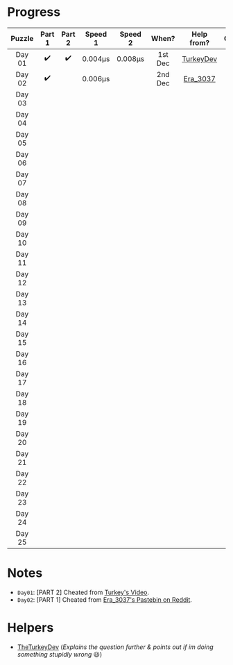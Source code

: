 # **Progress**

| Puzzle | Part 1 | Part 2 | Speed 1 | Speed 2 |  When?  |                    Help from?                     | Cheated? |
| :----: | :----: | :----: | :-----: | :-----: | :-----: | :-----------------------------------------------: | :------: |
| Day 01 |   ✔️   |   ✔️   | 0.004µs | 0.008µs | 1st Dec |   [TurkeyDev](https://github.com/TheTurkeyDev)    |    ✔️    |
| Day 02 |   ✔️   |        | 0.006µs |         | 2nd Dec | [Era_3037](https://www.reddit.com/user/Era_3037/) |    ✔️    |
| Day 03 |        |        |         |         |         |                                                   |          |
| Day 04 |        |        |         |         |         |                                                   |          |
| Day 05 |        |        |         |         |         |                                                   |          |
| Day 06 |        |        |         |         |         |                                                   |          |
| Day 07 |        |        |         |         |         |                                                   |          |
| Day 08 |        |        |         |         |         |                                                   |          |
| Day 09 |        |        |         |         |         |                                                   |          |
| Day 10 |        |        |         |         |         |                                                   |          |
| Day 11 |        |        |         |         |         |                                                   |          |
| Day 12 |        |        |         |         |         |                                                   |          |
| Day 13 |        |        |         |         |         |                                                   |          |
| Day 14 |        |        |         |         |         |                                                   |          |
| Day 15 |        |        |         |         |         |                                                   |          |
| Day 16 |        |        |         |         |         |                                                   |          |
| Day 17 |        |        |         |         |         |                                                   |          |
| Day 18 |        |        |         |         |         |                                                   |          |
| Day 19 |        |        |         |         |         |                                                   |          |
| Day 20 |        |        |         |         |         |                                                   |          |
| Day 21 |        |        |         |         |         |                                                   |          |
| Day 22 |        |        |         |         |         |                                                   |          |
| Day 23 |        |        |         |         |         |                                                   |          |
| Day 24 |        |        |         |         |         |                                                   |          |
| Day 25 |        |        |         |         |         |                                                   |          |

# Notes

-   `Day01`: [PART 2] Cheated from [Turkey's Video](https://www.youtube.com/watch?v=CCV6__zFjSc).
-   `Day02`: [PART 1] Cheated from [Era_3037's Pastebin on Reddit](https://pastebin.com/nfjv3Ceh).

# Helpers

-   [TheTurkeyDev](https://github.com/TheTurkeyDev) (_Explains the question further & points out if im doing something stupidly wrong_ :smiley:)
